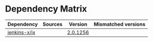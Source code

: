 # Dependency Matrix

Dependency | Sources | Version | Mismatched versions
---------- | ------- | ------- | -------------------
[jenkins-x/jx](https://github.com/jenkins-x/jx.git) |  | [2.0.1256](https://github.com/jenkins-x/jx/releases/tag/v2.0.1256) | 
